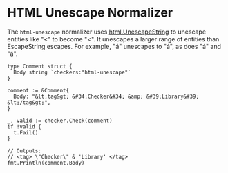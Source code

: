 # HTML Unescape Normalizer

The `html-unescape` normalizer uses [html.UnescapeString](https://pkg.go.dev/html#UnescapeString) to unescape entities like "&lt;" to become "<". It unescapes a larger range of entities than EscapeString escapes. For example, "&aacute;" unescapes to "á", as does "&#225;" and "&#xE1;".

```golang
type Comment struct {
  Body string `checkers:"html-unescape"`
}

comment := &Comment{
  Body: "&lt;tag&gt; &#34;Checker&#34; &amp; &#39;Library&#39; &lt;/tag&gt;",
}

_, valid := checker.Check(comment)
if !valid {
  t.Fail()
}

// Outputs:
// <tag> \"Checker\" & 'Library' </tag>
fmt.Println(comment.Body)
```
